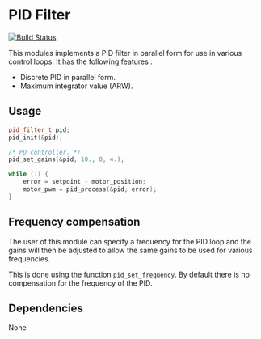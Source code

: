 # PID Filter
[![Build Status](https://travis-ci.org/cvra/pid.png)](https://travis-ci.org/cvra/pid)

This modules implements a PID filter in parallel form for use in various control loops.
It has the following features :

* Discrete PID in parallel form.
* Maximum integrator value (ARW).


## Usage
```cpp
pid_filter_t pid;
pid_init(&pid);

/* PD controller. */
pid_set_gains(&pid, 10., 0, 4.);

while (1) {
    error = setpoint - motor_position;
    motor_pwm = pid_process(&pid, error);
}

```

## Frequency compensation
The user of this module can specify a frequency for the PID loop and the gains
will then be adjusted to allow the same gains to be used for various frequencies.

This is done using the function `pid_set_frequency`.
By default there is no compensation for the frequency of the PID.

## Dependencies
None
